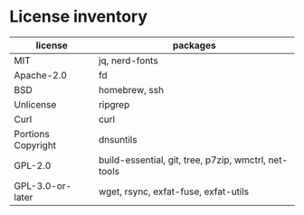 # License inventory

| license            | packages                                             |
| ------------------ | ---------------------------------------------------- |
| MIT                | jq, nerd-fonts                                       |
| Apache-2.0         | fd                                                   |
| BSD                | homebrew, ssh                                        |
| Unlicense          | ripgrep                                              |
| Curl               | curl                                                 |
| Portions Copyright | dnsuntils                                            |
| GPL-2.0            | build-essential, git, tree, p7zip, wmctrl, net-tools |
| GPL-3.0-or-later   | wget, rsync, exfat-fuse, exfat-utils                 |
